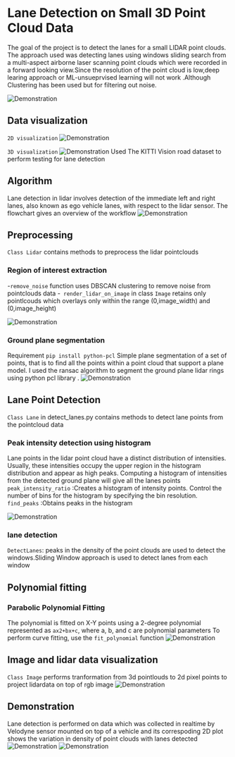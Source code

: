 #  Lane Detection on Small 3D Point Cloud Data
The goal of the project is to detect the lanes for a small LIDAR point clouds.
The approach used was detecting lanes using windows sliding search from  a multi-aspect airborne laser scanning point clouds which were recorded in a forward looking view.Since the resolution of the point cloud is low,deep learing approach or ML-unsueprvised learning will not work .Although Clustering has been used but for filtering out noise.

![Demonstration](https://github.com/ashleetiw/Lane-detection-pointclouds/blob/main/demo.gif)

## Data visualization 
``2D visualization``
![Demonstration](https://github.com/ashleetiw/Lane-detection-pointclouds/blob/main/img/2d_original_img.png)

``3D visualization``
![Demonstration](https://github.com/ashleetiw/Lane-detection-pointclouds/blob/main/img/original_pcl.png)
Used The KITTI Vision road dataset to perform testing for lane detection 


## Algorithm
Lane detection in lidar involves detection of the immediate left and right lanes, also known as ego vehicle lanes, with respect to the lidar sensor. The flowchart gives an overview of the workflow 
![Demonstration](https://github.com/ashleetiw/Lane-detection-pointclouds/blob/main/img/flowdiagram.png)

## Preprocessing
`Class Lidar` contains methods to preprocess the lidar pointclouds 
### Region of interest extraction
-`remove_noise` function uses DBSCAN clustering to remove noise from pointclouds data
-` render_lidar_on_image` in class `Image` retains only pointlcouds which overlays only within the range (0,image_width) and (0,image_height)

![Demonstration](https://github.com/ashleetiw/Lane-detection-pointclouds/blob/main/img/lidarpoints.png)

### Ground plane segmentation
Requirement `pip install python-pcl`
Simple plane segmentation of a set of points, that is to find all the points within a point cloud that support a plane model. I used the ransac algorithm to segment the ground plane lidar rings using python pcl library .
![Demonstration](https://github.com/ashleetiw/Lane-detection-pointclouds/blob/main/img/groundplane.png)

## Lane Point Detection
`Class Lane`  in detect_lanes.py contains methods to detect lane points from the pointcloud data 

### Peak intensity detection using histogram
Lane points in the lidar point cloud have a distinct distribution of intensities. Usually, these intensities occupy the upper region in the histogram distribution and appear as high peaks. Computing a histogram of intensities from the detected ground plane will give all the lanes points 
`peak_intensity_ratio` :Creates a histogram of intensity points. Control the number of bins for the histogram by specifying the bin resolution.
`find_peaks` :Obtains peaks in the histogram  

![Demonstration](https://github.com/ashleetiw/Lane-detection-pointclouds/blob/main/img/intensity_histogram.png)

### lane detection
`DetectLanes`: peaks in the density of the  point clouds are used to detect the windows.Sliding Window approach is used to detect lanes from each window 
<!-- ![Demonstration](https://github.com/ashleetiw/Lane-detection-pointclouds/blob/main/window_searchresult.png) -->

## Polynomial fitting 
### Parabolic Polynomial Fitting
The polynomial is fitted on X-Y points using a 2-degree polynomial represented as `ax2+bx+c`, where a, b, and c are polynomial parameters
To perform curve fitting, use the `fit_polynomial` function
![Demonstration](https://github.com/ashleetiw/Lane-detection-pointclouds/blob/main/img/scatter2dplot_fittedlanes.png)

## Image and lidar data visualization
`Class Image` performs tranformation from 3d pointlouds to 2d pixel points to project lidardata on top of rgb image 
![Demonstration](https://github.com/ashleetiw/Lane-detection-pointclouds/blob/main/img/lanelines.png)


## Demonstration
Lane detection is performed on data which was collected in realtime by Velodyne sensor mounted on top of a vehicle and its correspoding 2D plot shows the variation in density of point clouds with lanes detected 
![Demonstration](https://github.com/ashleetiw/Lane-detection-pointclouds/blob/main/output.gif)
![Demonstration](https://github.com/ashleetiw/Lane-detection-pointclouds/blob/main/output2d.gif)

